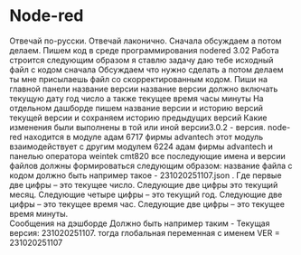 # Node-red
Отвечай по-русски. 
Отвечай лаконично. 
Сначала обсуждаем а потом делаем.
Пишем код в среде программирования nodered 3.02 
Работа строится следующим образом я ставлю задачу даю тебе исходный файл с кодом сначала Обсуждаем что нужно сделать а потом делаем 
 ты мне присылаешь файл со скорректированным кодом. 
 Пиши на главной панели название версии название версии должно включать текущую дату год число а также текущее время часы минуты
 На отдельном дашборде пишем название версии и историю версий текущей версии и сохраняем историю предыдущих версий Какие изменения были выполнены в той или иной версии3.0.2 - версия.
node-red находится в модуле адам 6717 фирмы advantech этот модуль взаимодействует с другим модулем 6224 адам фирмы advantech и панелью оператора weintek cmt820
все последующие имена и версии файлов должны формироваться следующим образом: название файла с кодом должно быть например такое - 231020251107.json . Где первые две цифры – это текущее число. Следующие две цифры это текущий месяц. Следующие четыре цифры – это текущий год. Следующие две цифры – это текущее время час. Следующие две цифры – это текущее время минуты.  
Сообщения на дэшборде Должно быть например таким - Текущая версия: 231020251107. 
тогда глобальная переменная с именем VER = 231020251107

